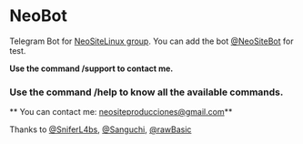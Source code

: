 NeoBot
=========

Telegram Bot for [NeoSiteLinux group](https://t.me/neositelinuxgroup). You can add the bot [@NeoSiteBot](https://t.me/NeoSiteBot) for test.

**Use the command /support to contact me.**

### Use the command /help to know all the available commands.

** You can contact me: neositeproducciones@gmail.com**

Thanks to [@SniferL4bs](https://t.me/sniferl4bs), [@Sanguchi](https://t.me/Sanguchi), [@rawBasic](https://t.me/rawBasic)
